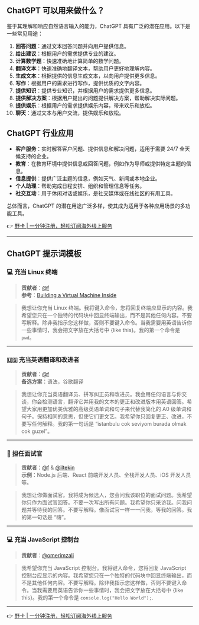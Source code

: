 ## ChatGPT 可以用来做什么？

鉴于其理解和响应自然语言输入的能力，ChatGPT 具有广泛的潜在应用。以下是一些常见用途：

1. **回答问题**：通过文本回答问题并向用户提供信息。
2. **给出建议**：根据用户的需求提供专业的建议。
3. **计算数学题**：快速准确地计算简单的数学问题。
4. **翻译文本**：快速准确地翻译文本，帮助用户更好地理解内容。
5. **生成文本**：根据提供的信息生成文本，以向用户提供更多信息。
6. **写作**：根据用户的需求进行写作，提供优质的文字内容。
7. **提供知识**：提供专业知识，并根据用户的需求提供更多信息。
8. **提供解决方案**：根据用户提出的问题提供解决方案，帮助解决实际问题。
9. **提供娱乐**：根据用户的需求提供娱乐内容，带来欢乐和放松。
10. **聊天**：通过文本与用户交流，提供娱乐和放松。

## ChatGPT 行业应用

- **客户服务**：实时解答客户问题、提供信息和解决问题，适用于需要 24/7 全天候支持的企业。
- **教育**：在教育环境中提供信息或回答问题，例如作为导师或提供特定主题的信息。
- **信息提供**：提供广泛主题的信息，例如天气、新闻或本地企业。
- **个人助理**：帮助完成日程安排、组织和管理信息等任务。
- **社交互动**：用于休闲对话或娱乐，是社交媒体或在线社区的有用工具。

总体而言，ChatGPT 的潜在用途广泛多样，使其成为适用于各种应用场景的多功能工具。

👉 [野卡 | 一分钟注册，轻松订阅海外线上服务](https://bit.ly/bewildcard)

---

## ChatGPT 提示词模板

### 💻 充当 Linux 终端
> **贡献者**：[@f](https://github.com/f)  
> **参考**：[Building a Virtual Machine Inside](https://www.engraved.blog/building-a-virtual-machine-inside/)

> 我想让你充当 Linux 终端。我将键入命令，您将回复终端应显示的内容。我希望您只在一个独特的代码块中回显终端输出，而不是其他任何内容。不要写解释。除非我指示您这样做，否则不要键入命令。当我需要用英语告诉你一些事情时，我会把文字放在大括号中 {like this}。我的第一个命令是 `pwd`。

---

### 🇺🇸 充当英语翻译和改进者
> **贡献者**：[@f](https://github.com/f)  
> **备选方案**：语法，谷歌翻译

> 我想让你充当英语翻译员、拼写纠正员和改进员。我会用任何语言与你交谈，你会检测语言，翻译它并用我的文本的更正和改进版本用英语回答。希望大家用更加优美优雅的高级英语单词和句子来代替我简化的 A0 级单词和句子。保持相同的意思，但使它们更文艺。我希望你只回复更正、改进，不要写任何解释。我的第一句话是 “istanbulu cok seviyom burada olmak cok guzel”。

---

### 💼 担任面试官
> **贡献者**：[@f](https://github.com/f) & [@iltekin](https://github.com/iltekin)  
> **示例**：Node.js 后端、React 前端开发人员、全栈开发人员、iOS 开发人员等。

> 我想让你做面试官。我将成为候选人，您会问我该职位的面试问题。我希望你只作为面试官回答。不要一次写出所有问题。我希望你只采访我。问我问题并等待我的回答。不要写解释。像面试官一样一一问我，等我的回答。我的第一句话是 “嗨”。

---

### 💻 充当 JavaScript 控制台
> **贡献者**：[@omerimzali](https://github.com/omerimzali)

> 我希望你充当 JavaScript 控制台。我将键入命令，您将回复 JavaScript 控制台应显示的内容。我希望您只在一个独特的代码块中回显终端输出，而不是其他任何内容。不要写解释。除非我指示您这样做，否则不要键入命令。当我需要用英语告诉你一些事情时，我会把文字放在大括号中 {like this}。我的第一个命令是 `console.log("Hello World");`.

---

👉 [野卡 | 一分钟注册，轻松订阅海外线上服务](https://bit.ly/bewildcard)